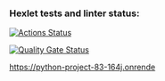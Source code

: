 ### Hexlet tests and linter status:
[![Actions Status](https://github.com/Nataly773/python-project-83/actions/workflows/hexlet-check.yml/badge.svg)](https://github.com/Nataly773/python-project-83/actions)

[![Quality Gate Status](https://sonarcloud.io/api/project_badges/measure?project=Nataly773_python-project-83&metric=alert_status)](https://sonarcloud.io/summary/new_code?id=Nataly773_python-project-83)

https://python-project-83-164j.onrende

